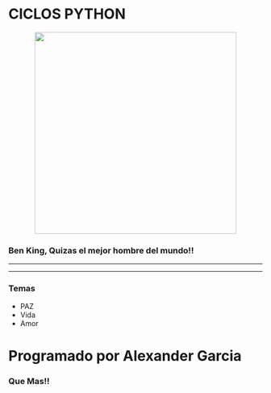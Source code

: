 
# CICLOS PYTHON

<p align="center">
  <img src="https://i.pinimg.com/550x/30/21/47/302147bb9f88a853ef9dbbdf1ee5d11b.jpg"width="400"height="400">
</p>

### Ben King, Quizas el mejor hombre del mundo!!
***
***
### Temas
- PAZ
- Vida
- Amor
# Programado por Alexander Garcia
### Que Mas!!
